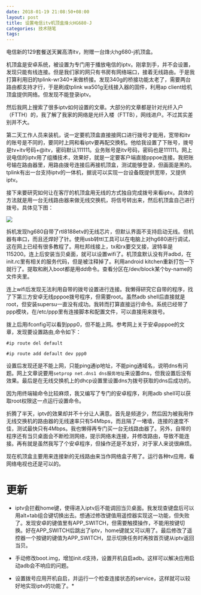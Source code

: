 ```yaml
---
date: 2018-01-19 21:08:50+08:00
layout: post
title: 设置电信itv机顶盒烽火HG680-J
categories: 技术随笔
tags: 
---
```


电信新的129套餐送天翼高清itv，附赠一台烽火hg680-j机顶盒。

机顶盒是安卓系统，被设置为专门用于播放电信的iptv。刚拿到手，并不会设置，发现只能有线连接。但是我们家的网只有书房有网络端口，接着无线路由。于是我打算利用旧的tplink-wr340+来做桥接。发现340g的桥接功能太老了，需要两台路由都支持才行，于是刷成tplink wa501g无线接入器的固件，利用ap client给机顶盒提供网络。但发现不能登录iptv。

然后我网上搜索了很多iptv如何设置的文章。大部分的文章都是针对光纤入户（FTTH）的，我了解了我家的网络是光纤入楼（FTTB），网线进户。不过其实差别并不大。

第二天工作人员来装机，说一定要机顶盒直接接网口进行拨号才能用，宽带和itv的账号是不同的，要同时上网和看iptv要再配交换机。他给我设置了下账号，拨号是tv+itv号码+@itv，密码默认111111。业务账号是itv号码，密码也是111111。网上说电信的iptv用了组播技术，效果好，就是一定要客户端直接pppoe连接。我把账号输在路由器里，用路由拨号连接后再接机顶盒，测试能够登录，但画面是黑的。tplink有出一台支持iptv的一体机，据说可以实现一台设备既提供宽带，又提供iptv。

接下来要研究如何让在客厅的机顶盒用无线的方式独自完成拨号来看iptv。具体的方法就是用一台无线路由器来做无线交换机，将信号转出来，然后机顶盒自己进行拨号。具体见下图：

![](http://wx3.sinaimg.cn/large/a6938c7aly1fnkjj2eaucj20dw0frab2.jpg)

拆机发现hg680自带了rtl8188etv的无线芯片，但默认界面不支持启动无线。但机器有串口，而且还焊好了针。使用usb转ttl工具可以在电脑上对hg680进行调试，这在网上已经有很多教程了。用杜邦线接上，tx和rx要交叉接，波特率是115200。连上后安装当贝桌面，就可以设置wifi了。机顶盒默认没有开adbd，在init.rc里有相关的服务代码，但是被注释掉了。利用android kitchen重新打包一下就行了。提取和刷入boot都是用dd命令。查看分区在/dev/block某个by-name的文件夹里。

连上wifi后发现无法利用自带的拨号设置进行连接。我懒得研究它自带的程序，找了下第三方安卓无线pppoe拨号程序，但需要root。虽然adb shell后直接就是root，但安装supersu一直没有成功。我转而打算直接运行命令。系统已经带了ppp模块，在/etc/ppp里有连接脚本和配置文件，可以直接用来拨号。

拨上后用ifconfig可以看到ppp0，但不能上网。参考网上关于安卓pppoe的文章，发现要设置路由,命令如下：

`#ip route del default`

`#ip route add default dev ppp0`

设置后发现还是不能上网，只能ping通ip地址，不能ping通域名，说明dns有问题。网上文章说要用`setprop net.dns1 dns服务地址`来设置dns，但我设置后没有效果。最后是在无线交换机上的dhcp设置里设置dns为拨号获取的dns后成功的。

因为用终端输命令比较麻烦，我又编写了专门的安卓程序，利用adb shell可以获取root权限这一点运行设置命令。

折腾了半天，iptv的效果却并不十分让人满意。首先是频道少，然后因为被我用作无线交换机的路由器的无线速率只有54Mbps，而且隔了一堵墙，连接的速度不佳，测试最快只有4Mbps。我也懒得再专门买一台无线路由器了。另外，自带的程序还有当贝桌面会不断检测网络，提示网络未连接，并修改路由，导致不能连接。再有就是虽然我写了个安卓程序，但操作还是不友好，对于家人来说很麻烦。

现在机顶盒主要用来连接新的无线路由来当作网络盒子用了。运行各种tv应用，看网络电视也还是可以的。

# 更新

* iptv会拦截home键，使得进入iptv后不能调回当贝桌面。我发现查键盘后可以用alt+tab组合键切换出去。想通过修改键值用遥控器实现这一功能，但失败了。发现安卓的键值里有APP_SWITCH，但需要触摸操作，不能用按键切换。好在APP_SWITCH后跳出了iptv，home键就又可以用了。最后修改了遥控器一个按键的键值为APP_SWITCH，显示切换任务时再按首页键从iptv返回当贝。

* 手动修改boot.img，增加init.d支持，设置开机自启adb。这样可以解决应用启动adb会不响应的问题。

* 设置拨号应用开机自启，并运行一个检查连接状态的service，这样就可以较好地实现iptv的功能了。*




